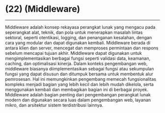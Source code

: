 # (22) (Middleware)
*********************************
Middleware adalah konsep rekayasa perangkat lunak yang mengacu pada seperangkat alat, teknik, dan pola untuk menerapkan masalah lintas sektoral, seperti otentikasi, logging, dan penanganan kesalahan, dengan cara yang modular dan dapat digunakan kembali. Middleware berada di antara klien dan server, mencegat dan memproses permintaan dan respons sebelum mencapai tujuan akhir. Middleware dapat digunakan untuk mengimplementasikan berbagai fungsi seperti validasi data, keamanan, caching, dan optimalisasi kinerja. Dalam konteks pengembangan web, middleware biasanya diimplementasikan sebagai fungsi atau sekumpulan fungsi yang dapat disusun dan ditumpuk bersama untuk membentuk alur pemrosesan. Hal ini memungkinkan pengembang memecah fungsionalitas kompleks menjadi bagian yang lebih kecil dan lebih mudah dikelola, serta menggunakan kembali dan membagikan bagian ini di berbagai proyek. Middleware adalah bagian penting dari pengembangan perangkat lunak modern dan digunakan secara luas dalam pengembangan web, layanan mikro, dan arsitektur sistem terdistribusi lainnya.